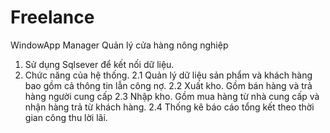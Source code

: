 # Freelance
WindowApp Manager
Quản lý cửa hàng nông nghiệp
1.	Sử dụng Sqlsever để kết nối dữ liệu.
2.	Chức năng của hệ thống.
2.1	Quản lý dữ liệu sản phẩm và khách hàng bao gồm cả thông tin lẫn công nợ.
2.2	Xuất kho. Gồm bán hàng và trả hàng người cung cấp
2.3	Nhập kho. Gồm mua hàng từ nhà cung cấp và nhận hàng trả từ khách hàng.
2.4	Thống kê báo cáo tổng kết theo thời gian công thu lời lãi.

